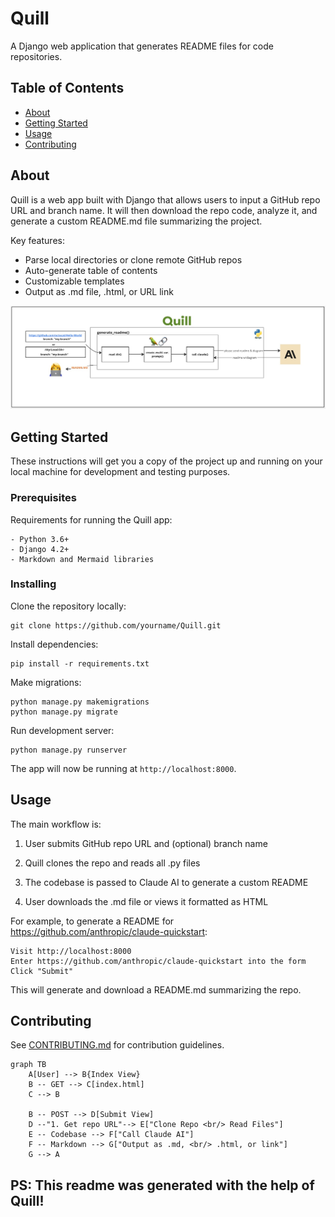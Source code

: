 # Quill

A Django web application that generates README files for code repositories. 

## Table of Contents

- [About](#about)
- [Getting Started](#getting_started)
- [Usage](#usage)
- [Contributing](../CONTRIBUTING.md)

## About <a name="about"></a>

Quill is a web app built with Django that allows users to input a GitHub repo URL and branch name. It will then download the repo code, analyze it, and generate a custom README.md file summarizing the project. 

Key features:

- Parse local directories or clone remote GitHub repos
- Auto-generate table of contents
- Customizable templates
- Output as .md file, .html, or URL link  

![Architecture](architecture.jpeg)

## Getting Started <a name="getting_started"></a>

These instructions will get you a copy of the project up and running on your local machine for development and testing purposes.

### Prerequisites

Requirements for running the Quill app:

```
- Python 3.6+
- Django 4.2+
- Markdown and Mermaid libraries
```

### Installing

Clone the repository locally:

```
git clone https://github.com/yourname/Quill.git
```

Install dependencies:

```
pip install -r requirements.txt
```

Make migrations:

```
python manage.py makemigrations
python manage.py migrate
```

Run development server:

```
python manage.py runserver
```

The app will now be running at `http://localhost:8000`.

## Usage <a name="usage"></a>

The main workflow is:

1. User submits GitHub repo URL and (optional) branch name

2. Quill clones the repo and reads all .py files 

3. The codebase is passed to Claude AI to generate a custom README

4. User downloads the .md file or views it formatted as HTML

For example, to generate a README for https://github.com/anthropic/claude-quickstart:

```
Visit http://localhost:8000
Enter https://github.com/anthropic/claude-quickstart into the form
Click "Submit"
```

This will generate and download a README.md summarizing the repo.

## Contributing

See [CONTRIBUTING.md](../CONTRIBUTING.md) for contribution guidelines.

```mermaid
graph TB
    A[User] --> B{Index View}
    B -- GET --> C[index.html]
    C --> B
    
    B -- POST --> D[Submit View]
    D --"1. Get repo URL"--> E["Clone Repo <br/> Read Files"]
    E -- Codebase --> F["Call Claude AI"]
    F -- Markdown --> G["Output as .md, <br/> .html, or link"]
    G --> A
```

## PS: This readme was generated with the help of Quill!
```
